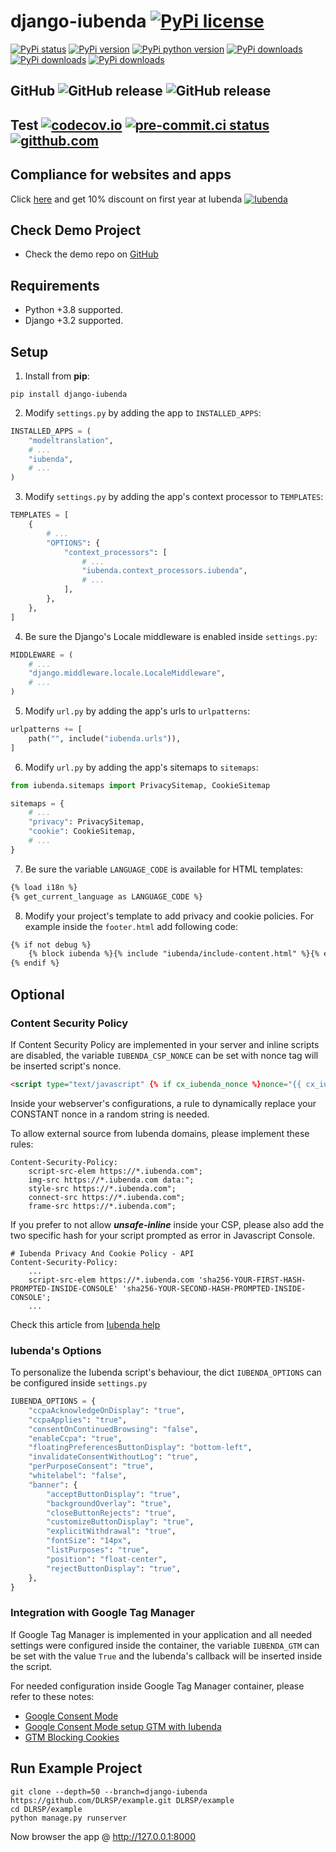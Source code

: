 # django-iubenda [![PyPi license](https://img.shields.io/pypi/l/django-iubenda.svg)](https://pypi.python.org/pypi/django-iubenda)

[![PyPi status](https://img.shields.io/pypi/status/django-iubenda.svg)](https://pypi.python.org/pypi/django-iubenda)
[![PyPi version](https://img.shields.io/pypi/v/django-iubenda.svg)](https://pypi.python.org/pypi/django-iubenda)
[![PyPi python version](https://img.shields.io/pypi/pyversions/django-iubenda.svg)](https://pypi.python.org/pypi/django-iubenda)
[![PyPi downloads](https://img.shields.io/pypi/dm/django-iubenda.svg)](https://pypi.python.org/pypi/django-iubenda)
[![PyPi downloads](https://img.shields.io/pypi/dw/django-iubenda.svg)](https://pypi.python.org/pypi/django-iubenda)
[![PyPi downloads](https://img.shields.io/pypi/dd/django-iubenda.svg)](https://pypi.python.org/pypi/django-iubenda)

## GitHub ![GitHub release](https://img.shields.io/github/tag/DLRSP/django-iubenda.svg) ![GitHub release](https://img.shields.io/github/release/DLRSP/django-iubenda.svg)

## Test [![codecov.io](https://codecov.io/github/DLRSP/django-iubenda/coverage.svg?branch=main)](https://codecov.io/github/DLRSP/django-iubenda?branch=main) [![pre-commit.ci status](https://results.pre-commit.ci/badge/github/DLRSP/django-iubenda/main.svg)](https://results.pre-commit.ci/latest/github/DLRSP/django-iubenda/main) [![gitthub.com](https://github.com/DLRSP/django-iubenda/actions/workflows/ci.yaml/badge.svg)](https://github.com/DLRSP/django-iubenda/actions/workflows/ci.yaml)

## Compliance for websites and apps
Click [here](http://iubenda.refr.cc/dlrspapi) and get 10% discount on first year at Iubenda
[![Iubenda](https://client-assets.referralcandy.com/md6Y46jBT5ufTCO2zzGt_1668598186.png)](http://iubenda.refr.cc/dlrspapi)


## Check Demo Project
* Check the demo repo on [GitHub](https://github.com/DLRSP/example/tree/django-iubenda)

## Requirements
-   Python +3.8 supported.
-   Django +3.2 supported.

## Setup
1. Install from **pip**:
```shell
pip install django-iubenda
```

2. Modify `settings.py` by adding the app to `INSTALLED_APPS`:
```python
INSTALLED_APPS = (
    "modeltranslation",
    # ...
    "iubenda",
    # ...
)
```

3. Modify `settings.py` by adding the app's context processor to `TEMPLATES`:
```python
TEMPLATES = [
    {
        # ...
        "OPTIONS": {
            "context_processors": [
                # ...
                "iubenda.context_processors.iubenda",
                # ...
            ],
        },
    },
]
```

4. Be sure the Django's Locale middleware is enabled inside `settings.py`:
```python
MIDDLEWARE = (
    # ...
    "django.middleware.locale.LocaleMiddleware",
    # ...
)
```

5. Modify `url.py` by adding the app's urls to `urlpatterns`:
```python
urlpatterns += [
    path("", include("iubenda.urls")),
]
```

6. Modify `url.py` by adding the app's sitemaps to `sitemaps`:
```python
from iubenda.sitemaps import PrivacySitemap, CookieSitemap

sitemaps = {
    # ...
    "privacy": PrivacySitemap,
    "cookie": CookieSitemap,
    # ...
}
```

7. Be sure the variable `LANGUAGE_CODE` is available for HTML templates:
```html
{% load i18n %}
{% get_current_language as LANGUAGE_CODE %}
```

8. Modify your project's template to add privacy and cookie policies.
   For example inside the `footer.html` add following code:
```html
{% if not debug %}
    {% block iubenda %}{% include "iubenda/include-content.html" %}{% endblock iubenda %}
{% endif %}
```

## Optional

### Content Security Policy
If Content Security Policy are implemented in your server and inline scripts are disabled,
the variable `IUBENDA_CSP_NONCE` can be set with nonce tag will be inserted script's nonce.
```html
<script type="text/javascript" {% if cx_iubenda_nonce %}nonce="{{ cx_iubenda_nonce }}"{% endif %}>
```
Inside your webserver's configurations, a rule to dynamically replace your CONSTANT nonce in a random string is needed.

To allow  external source from Iubenda domains, please implement these rules:
```editorconfig
Content-Security-Policy:
    script-src-elem https://*.iubenda.com";
    img-src https://*.iubenda.com data:";
    style-src https://*.iubenda.com";
    connect-src https://*.iubenda.com";
    frame-src https://*.iubenda.com";
```

If you prefer to not allow ***unsafe-inline*** inside your CSP, please also add the two specific hash for your
script prompted as error in Javascript Console.
```editorconfig
# Iubenda Privacy And Cookie Policy - API
Content-Security-Policy:
    ...
    script-src-elem https://*.iubenda.com 'sha256-YOUR-FIRST-HASH-PROMPTED-INSIDE-CONSOLE' 'sha256-YOUR-SECOND-HASH-PROMPTED-INSIDE-CONSOLE';
    ...
```

Check this article from [Iubenda help](https://www.iubenda.com/it/help/12347-come-configurare-il-content-security-policy-per-consentire-lesecuzione-degli-script-di-iubenda)

### Iubenda's Options

To personalize the Iubenda script's behaviour, the dict `IUBENDA_OPTIONS` can be configured inside `settings.py`
```python
IUBENDA_OPTIONS = {
    "ccpaAcknowledgeOnDisplay": "true",
    "ccpaApplies": "true",
    "consentOnContinuedBrowsing": "false",
    "enableCcpa": "true",
    "floatingPreferencesButtonDisplay": "bottom-left",
    "invalidateConsentWithoutLog": "true",
    "perPurposeConsent": "true",
    "whitelabel": "false",
    "banner": {
        "acceptButtonDisplay": "true",
        "backgroundOverlay": "true",
        "closeButtonRejects": "true",
        "customizeButtonDisplay": "true",
        "explicitWithdrawal": "true",
        "fontSize": "14px",
        "listPurposes": "true",
        "position": "float-center",
        "rejectButtonDisplay": "true",
    },
}
```

### Integration with Google Tag Manager
If Google Tag Manager is implemented in your application and all needed settings were configured inside the container,
the variable `IUBENDA_GTM` can be set with the value `True` and the Iubenda's callback will be inserted inside the script.

For needed configuration inside Google Tag Manager container, please refer to these notes:
- [Google Consent Mode](https://www.iubenda.com/en/help/27137-google-consent-mode)
- [Google Consent Mode setup GTM with Iubenda](https://www.iubenda.com/en/help/74198-google-consent-mode-set-up-google-tag-manager-with-iubenda)
- [GTM Blocking Cookies](https://www.iubenda.com/en/help/1235-google-tag-manager-blocking-cookies)

## Run Example Project

```shell
git clone --depth=50 --branch=django-iubenda https://github.com/DLRSP/example.git DLRSP/example
cd DLRSP/example
python manage.py runserver
```

Now browser the app @ http://127.0.0.1:8000
